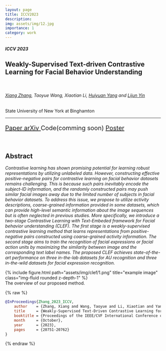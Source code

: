 ```yaml
---
layout: page
title: ICCV2023
description: 
img: assets/img/12.jpg
importance: 1
category: work
---
```


<div class="jumbotron" >
    <div class="container">
      <div class="row">
        <div class="col-12">
            <h5 class="text-center">ICCV 2023</h5>
            <h2 class="text-center">Weakly-Supervised Text-driven Contrastive Learning for Facial Behavior Understanding</h2>
            <p class="text-center">&nbsp;</p>
            <h6 class="text-center"><a href="https://www.xianng.com/">Xiang Zhang</a>, Taoyue Wang, Xiaotian Li, <a href="https://hyang428.github.io">Huiyuan Yang</a> and <a href="https://www.cs.binghamton.edu/~lijun">Lijun Yin</a></h6>
            <p class="text-center">State University of New York at Binghamton</p>
            <hr>
            <p class="text-center" style="font-size:20px">
            <span class="link-block">
                <a href="https://openaccess.thecvf.com/content/ICCV2023/papers/Zhang_Weakly-Supervised_Text-Driven_Contrastive_Learning_for_Facial_Behavior_Understanding_ICCV_2023_paper.pdf" target="_blank"
                    class="external-link button is-normal is-rounded is-dark">
                    <span class="icon">
                        <i class="fa-regular fa-file-pdf"></i>
                    </span>
                    <span>Paper</span>
                </a>
            </span>
            <!-- ArXiv abstract Link -->
            <span class="link-block">
                <a href="https://arxiv.org/abs/2304.00058" target="_blank"
                    class="external-link button is-normal is-rounded is-dark">
                    <span class="icon">
                        <i class="ai ai-arxiv"></i>
                    </span>
                    <span>arXiv</span>
                </a>
            </span>
            <!-- code Link -->
            <span class="link-block">
                <!-- <a href="" target="_blank"
                    class="external-link button is-normal is-rounded is-dark"> -->
                    <span class="icon">
                    <i class="fab fa-github"></i>
                    </span>
                <span>Code(comming soon)</span>
                <!-- </a> -->
            </span>  
            <!-- poster Link -->
            <span class="link-block">
                <a href="{{site.url}}/assets/pdf/clef/poster.pdf" target="_blank"
                    class="external-link button is-normal is-rounded is-dark">
                    <span class="icon">
                    <i class="fa-regular fa-images"></i>
                    </span>
                <span>Poster</span>
                </a>
            </span>  
            </p>
        </div>
      </div>
    </div>
</div>

<div class="container">
    <p>&nbsp;</p>
    <div class="row">
      <div class="col-lg-12 col-md-12 col-sm-12 col-xl-12 text-center">
        <h2>Abstract</h2>
      </div>
        <p class="text-left"><em>Contrastive learning has shown promising potential for learning robust representations by utilizing unlabeled data. However, constructing effective positive-negative pairs for contrastive learning on facial behavior datasets remains challenging. This is because such pairs inevitably encode the subject-ID information, and the randomly constructed pairs may push similar facial images away due to the limited number of subjects in facial behavior datasets. To address this issue, we propose to utilize activity descriptions, coarse-grained information provided in some datasets, which can provide high-level semantic information about the image sequences but is often neglected in previous studies. More specifically, we introduce a two-stage Contrastive Learning with Text-Embeded framework for Facial behavior understanding (CLEF). The first stage is a weakly-supervised contrastive learning method that learns representations from positive-negative pairs constructed using coarse-grained activity information. The second stage aims to train the recognition of facial expressions or facial action units by maximizing the similarity between image and the corresponding text label names. The proposed CLEF achieves state-of-the-art performance on three in-the-lab datasets for AU recognition and three in-the-wild datasets for facial expression recognition.</em>
        </p>
    </div>
    <div class="row">
        <div class="col-sm mt-3 mt-md-0">
        {% include figure.html path="assets/img/clef/1.png" title="example image" class="img-fluid rounded z-depth-1" %}
        </div>
    </div>
    <div class="caption">
        The overview of our proposed method.
    </div>
</div>


{% raw %}
```bibtex
@InProceedings{Zhang_2023_ICCV,
    author    = {Zhang, Xiang and Wang, Taoyue and Li, Xiaotian and Yang, Huiyuan and Yin, Lijun},
    title     = {Weakly-Supervised Text-Driven Contrastive Learning for Facial Behavior Understanding},
    booktitle = {Proceedings of the IEEE/CVF International Conference on Computer Vision (ICCV)},
    month     = {October},
    year      = {2023},
    pages     = {20751-20762}
}
```
{% endraw %}




